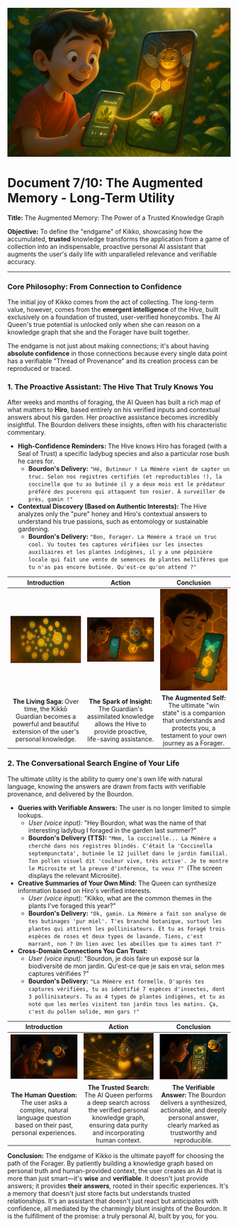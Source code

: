 <p align="center">
  <img src="illustrations/doc07_banner.png" alt="A wide, cinematic banner image for a long-term utility document, rendered in a 3D animation movie style. The scene depicts 10-year-old boy Hiro (red t-shirt) in his lush garden, looking at his smartphone with a 'Eureka!' expression. On the phone screen, a 'Microsite' for a specific plant is displayed. From this Microsite, a glowing thread of light extends out into the real world, connecting to a ladybug sitting on that exact plant, which Hiro hadn't noticed before. Inside the Hive, visible through the screen's transparency, the AI Queen is shown connecting two honeycomb cells (one for the plant, one for the ladybug), her eyes glowing with intelligence. The image captures the moment the Hive provides a proactive, insightful connection based on Hiro's past foraging.">
</p>

# Document 7/10: The Augmented Memory - Long-Term Utility

**Title:** The Augmented Memory: The Power of a Trusted Knowledge Graph

**Objective:** To define the "endgame" of Kikko, showcasing how the accumulated, **trusted** knowledge transforms the application from a game of collection into an indispensable, proactive personal AI assistant that augments the user's daily life with unparalleled relevance and verifiable accuracy.

---

### **Core Philosophy: From Connection to Confidence**

The initial joy of Kikko comes from the act of collecting. The long-term value, however, comes from the **emergent intelligence** of the Hive, built exclusively on a foundation of trusted, user-verified honeycombs. The AI Queen's true potential is unlocked only when she can reason on a knowledge graph that she and the Forager have built together.

The endgame is not just about making connections; it's about having **absolute confidence** in those connections because every single data point has a verifiable "Thread of Provenance" and its creation process can be reproduced or traced.

### **1. The Proactive Assistant: The Hive That Truly Knows You**

After weeks and months of foraging, the AI Queen has built a rich map of what matters to **Hiro**, based entirely on his verified inputs and contextual answers about his garden. Her proactive assistance becomes incredibly insightful. The Bourdon delivers these insights, often with his characteristic commentary.

*   **High-Confidence Reminders:** The Hive knows Hiro has foraged (with a Seal of Trust) a specific ladybug species and also a particular rose bush he cares for.
    *   **Bourdon's Delivery:** `"Hé, Butineur ! La Mémère vient de capter un truc. Selon nos registres certifiés (et reproductibles !), la coccinelle que tu as butinée il y a deux mois est le prédateur préféré des pucerons qui attaquent ton rosier. À surveiller de près, gamin !"`
*   **Contextual Discovery (Based on Authentic Interests):** The Hive analyzes only the "pure" honey and Hiro's contextual answers to understand his true passions, such as entomology or sustainable gardening.
    *   **Bourdon's Delivery:** `"Bon, Forager. La Mémère a tracé un truc cool. Vu toutes tes captures vérifiées sur les insectes auxiliaires et les plantes indigènes, il y a une pépinière locale qui fait une vente de semences de plantes mellifères que tu n'as pas encore butinée. Qu'est-ce qu'on attend ?"`

| Introduction | Action | Conclusion |
| :---: | :---: | :---: |
| <img src="illustrations/s4_intro.png" alt="Cinematic 3D render, animation movie style. A magnificent, fully grown Kikkō Guardian is shown, its shell a complex, glowing mosaic of hexagonal patterns representing hundreds of forged memories. It radiates wisdom and power."> | <img src="illustrations/s4_action.png" alt="Cinematic 3D render, animation movie style. Léa is about to eat a berry offered by a friend. She quickly forages it. Her mature Guardian instantly recognizes the berry, cross-references it with her allergy profile (a specific pattern on its shell), and projects a gentle but firm red 'X' hologram over the berry."> | <img src="illustrations/s4_conclusion.png" alt="Cinematic 3D render, animation movie style. Léa smiles gratefully at her Kikkō Guardian, which has just protected her. Her saga of knowledge has become a proactive, life-saving partner, a testament to her own journey of discovery."> |
| **The Living Saga:** Over time, the Kikkō Guardian becomes a powerful and beautiful extension of the user's personal knowledge. | **The Spark of Insight:** The Guardian's assimilated knowledge allows the Hive to provide proactive, life-saving assistance. | **The Augmented Self:** The ultimate "win state" is a companion that understands and protects you, a testament to your own journey as a Forager. |

### **2. The Conversational Search Engine of Your Life**

The ultimate utility is the ability to query one's own life with natural language, knowing the answers are drawn from facts with verifiable provenance, and delivered by the Bourdon.

*   **Queries with Verifiable Answers:** The user is no longer limited to simple lookups.
    *   *User (voice input):* "Hey Bourdon, what was the name of that interesting ladybug I foraged in the garden last summer?"
    *   **Bourdon's Delivery (TTS):** `"Mmm, la coccinelle... La Mémère a cherché dans nos registres blindés. C'était la 'Coccinella septempunctata', butinée le 12 juillet dans le jardin familial. Ton pollen visuel dit 'couleur vive, très active'. Je te montre le Microsite et la preuve d'inférence, tu veux ?" `(The screen displays the relevant Microsite).
*   **Creative Summaries of Your Own Mind:** The Queen can synthesize information based on Hiro's verified interests.
    *   *User (voice input):* "Kikko, what are the common themes in the plants I've foraged this year?"
    *   **Bourdon's Delivery:** `"Ok, gamin. La Mémère a fait son analyse de tes butinages 'pur miel'. T'es branché botanique, surtout les plantes qui attirent les pollinisateurs. Et tu as foragé trois espèces de roses et deux types de lavande. Tiens, c'est marrant, non ? Un lien avec les abeilles que tu aimes tant ?"`
*   **Cross-Domain Connections You Can Trust:**
    *   *User (voice input):* "Bourdon, je dois faire un exposé sur la biodiversité de mon jardin. Qu'est-ce que je sais en vrai, selon mes captures vérifiées ?"
    *   **Bourdon's Delivery:** `"La Mémère est formelle. D'après tes captures vérifiées, tu as identifié 7 espèces d'insectes, dont 3 pollinisateurs. Tu as 4 types de plantes indigènes, et tu as noté que les merles visitent ton jardin tous les matins. Ça, c'est du pollen solide, mon gars !"`

| Introduction | Action | Conclusion |
| :---: | :---: | :---: |
| <img src="illustrations/query_intro.png" alt="Cinematic 3D render, animation movie style. Hiro (10-year-old boy, red t-shirt) speaks to his phone with a thoughtful expression. A glowing soundwave travels from him to the Hive icon. The Bourdon hovers nearby, listening intently."> | <img src="illustrations/query_action.png" alt="Cinematic 3D render, animation movie style. Inside the Hive, the AI Queen rapidly searches across the pure, golden knowledge graph. Threads of light trace paths between only trusted, verified honeycomb cells (e.g., connecting a ladybug entry with a specific plant, and a weather pattern from that day, all verifiable by inference reproduction)."> | <img src="illustrations/query_conclusion.png" alt="Cinematic 3D render, animation movie style. On Hiro's phone screen, the Bourdon presents a beautiful, concise answer using data cards. Each card displays a summary of the memory (e.g., the ladybug's Microsite) and a small, glowing 'Seal of Trust' icon. Hiro looks pleased and confident in the verified information."> |
| **The Human Question:** The user asks a complex, natural language question based on their past, personal experiences. | **The Trusted Search:** The AI Queen performs a deep search across the verified personal knowledge graph, ensuring data purity and incorporating human context. | **The Verifiable Answer:** The Bourdon delivers a synthesized, actionable, and deeply personal answer, clearly marked as trustworthy and reproducible. |

**Conclusion:**
The endgame of Kikko is the ultimate payoff for choosing the path of the Forager. By patiently building a knowledge graph based on personal truth and human-provided context, the user creates an AI that is more than just smart—it's **wise** and **verifiable**. It doesn't just provide answers; it provides **their answers**, rooted in their specific experiences. It's a memory that doesn't just store facts but understands trusted relationships. It's an assistant that doesn't just react but anticipates with confidence, all mediated by the charmingly blunt insights of the Bourdon. It is the fulfillment of the promise: a truly personal AI, built by you, for you.